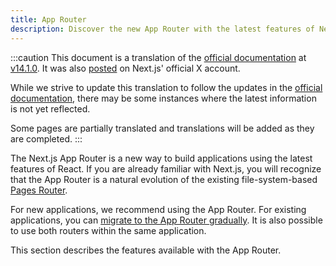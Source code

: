 ```yaml
---
title: App Router
description: Discover the new App Router with the latest features of Next.js and React, including Layouts, Server Components, and Suspense.
---
```


:::caution
This document is a translation of the [official documentation](https://nextjs.org/docs) at [v14.1.0](https://github.com/vercel/next.js/tree/v14.1.0/docs). It was also [posted](https://twitter.com/nextjs/status/1746921179879735677) on Next.js' official X account.

While we strive to update this translation to follow the updates in the [official documentation](https://nextjs.org/docs), there may be some instances where the latest information is not yet reflected.

Some pages are partially translated and translations will be added as they are completed.
:::

The Next.js App Router is a new way to build applications using the latest features of React. If you are already familiar with Next.js, you will recognize that the App Router is a natural evolution of the existing file-system-based [Pages Router](https://nextjs.org/docs/pages).

For new applications, we recommend using the App Router. For existing applications, you can [migrate to the App Router gradually](/docs/app-router/building-your-application/upgrading/app-router-migration). It is also possible to use both routers within the same application.

This section describes the features available with the App Router.
